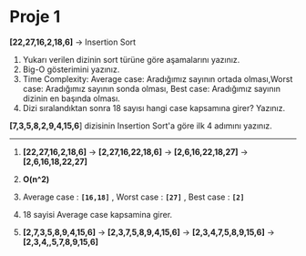 # Proje 1

**[22,27,16,2,18,6]** -> Insertion Sort

1. Yukarı verilen dizinin sort türüne göre aşamalarını yazınız.
2. Big-O gösterimini yazınız.
3. Time Complexity: Average case: Aradığımız sayının ortada olması,Worst case: Aradığımız sayının sonda olması, Best case: Aradığımız sayının dizinin en başında olması.
4. Dizi sıralandıktan sonra 18 sayısı hangi case kapsamına girer? Yazınız.



**[7,3,5,8,2,9,4,15,6**] dizisinin Insertion Sort'a göre ilk 4 adımını yazınız.



---



1.   **[22,27,16,2,18,6]**  ->  **[2,27,16,22,18,6]**  -> **[2,6,16,22,18,27]**  -> **[2,6,16,18,22,27]**

2.   **O(n^2)**
3.  Average case :   **```[16,18]```**  , Worst case :  **```[27]```**  ,  Best case :  **```[2]```**
4.  18 sayisi Average case kapsamina girer.
5. **[2,7,3,5,8,9,4,15,6]** -> **[2,3,7,5,8,9,4,15,6]** -> **[2,3,4,7,5,8,9,15,6]** -> **[2,3,4,,5,7,8,9,15,6]**





